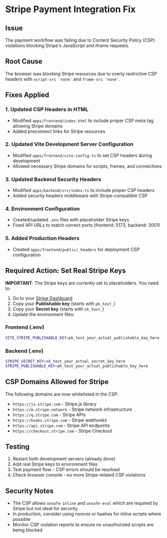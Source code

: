 # Stripe Payment Integration Fix

## Issue
The payment workflow was failing due to Content Security Policy (CSP) violations blocking Stripe's JavaScript and iframe requests.

## Root Cause
The browser was blocking Stripe resources due to overly restrictive CSP headers with `script-src 'none'` and `frame-src 'none'`.

## Fixes Applied

### 1. Updated CSP Headers in HTML
- Modified `apps/frontend/index.html` to include proper CSP meta tag allowing Stripe domains
- Added preconnect links for Stripe resources

### 2. Updated Vite Development Server Configuration
- Modified `apps/frontend/vite.config.ts` to set CSP headers during development
- Allowed necessary Stripe domains for scripts, frames, and connections

### 3. Updated Backend Security Headers
- Modified `apps/backend/src/index.ts` to include proper CSP headers
- Added security headers middleware with Stripe-compatible CSP

### 4. Environment Configuration
- Created/updated `.env` files with placeholder Stripe keys
- Fixed API URLs to match correct ports (frontend: 5173, backend: 3001)

### 5. Added Production Headers
- Created `apps/frontend/public/_headers` for deployment CSP configuration

## Required Action: Set Real Stripe Keys

**IMPORTANT**: The Stripe keys are currently set to placeholders. You need to:

1. Go to your [Stripe Dashboard](https://dashboard.stripe.com/test/apikeys)
2. Copy your **Publishable key** (starts with `pk_test_`)
3. Copy your **Secret key** (starts with `sk_test_`)
4. Update the environment files:

### Frontend (.env)
```bash
VITE_STRIPE_PUBLISHABLE_KEY=pk_test_your_actual_publishable_key_here
```

### Backend (.env)
```bash
STRIPE_SECRET_KEY=sk_test_your_actual_secret_key_here
STRIPE_PUBLISHABLE_KEY=pk_test_your_actual_publishable_key_here
```

## CSP Domains Allowed for Stripe

The following domains are now whitelisted in the CSP:
- `https://js.stripe.com` - Stripe.js library
- `https://m.stripe.network` - Stripe network infrastructure
- `https://q.stripe.com` - Stripe APIs
- `https://hooks.stripe.com` - Stripe webhooks
- `https://api.stripe.com` - Stripe API endpoints
- `https://checkout.stripe.com` - Stripe Checkout

## Testing

1. Restart both development servers (already done)
2. Add real Stripe keys to environment files
3. Test payment flow - CSP errors should be resolved
4. Check browser console - no more Stripe-related CSP violations

## Security Notes

- The CSP allows `unsafe-inline` and `unsafe-eval` which are required by Stripe but not ideal for security
- In production, consider using nonces or hashes for inline scripts where possible
- Monitor CSP violation reports to ensure no unauthorized scripts are being blocked
